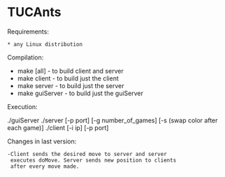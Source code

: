 # TUCAnts  

Requirements:

	* any Linux distribution

Compilation: 

* make [all]  - to build client and server
* make client - to build just the client
* make server - to build just the server
* make guiServer - to build just the guiServer

Execution: 

./guiServer
./server [-p port] [-g number_of_games] [-s (swap color after 
						   each game)]
./client [-i ip] [-p port]

Changes in last version:

	-Client sends the desired move to server and server 
	 executes doMove. Server sends new position to clients
	 after every move made.

